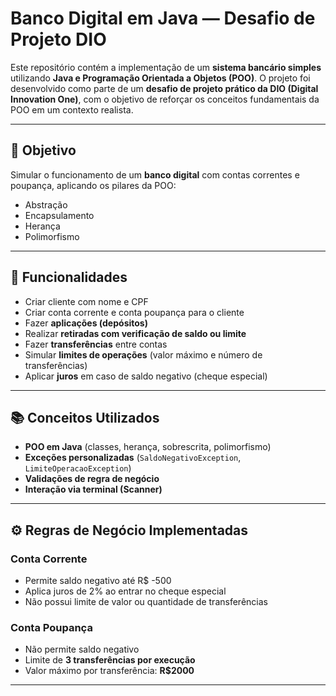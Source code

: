 #  Banco Digital em Java — Desafio de Projeto DIO

Este repositório contém a implementação de um **sistema bancário simples** utilizando **Java e Programação Orientada a Objetos (POO)**. O projeto foi desenvolvido como parte de um **desafio de projeto prático da DIO (Digital Innovation One)**, com o objetivo de reforçar os conceitos fundamentais da POO em um contexto realista.

---

## 🧠 Objetivo

Simular o funcionamento de um **banco digital** com contas correntes e poupança, aplicando os pilares da POO:

- Abstração
- Encapsulamento
- Herança
- Polimorfismo

---

## 🚀 Funcionalidades

-  Criar cliente com nome e CPF
-  Criar conta corrente e conta poupança para o cliente
-  Fazer **aplicações (depósitos)**
-  Realizar **retiradas com verificação de saldo ou limite**
-  Fazer **transferências** entre contas
-  Simular **limites de operações** (valor máximo e número de transferências)
-  Aplicar **juros** em caso de saldo negativo (cheque especial)

---
## 📚 Conceitos Utilizados

-  **POO em Java** (classes, herança, sobrescrita, polimorfismo)
-  **Exceções personalizadas** (`SaldoNegativoException`, `LimiteOperacaoException`)
-  **Validações de regra de negócio**
-  **Interação via terminal (Scanner)**

---

## ⚙️ Regras de Negócio Implementadas

### Conta Corrente

- Permite saldo negativo até R$ -500
- Aplica juros de 2% ao entrar no cheque especial
- Não possui limite de valor ou quantidade de transferências

### Conta Poupança

- Não permite saldo negativo
- Limite de **3 transferências por execução**
- Valor máximo por transferência: **R$2000**

---
